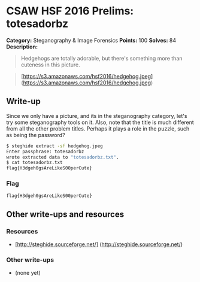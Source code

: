 # CSAW HSF 2016 Prelims: totesadorbz

**Category:** Steganography & Image Forensics
**Points:** 100
**Solves:** 84
**Description:**

> Hedgehogs are totally adorable, but there's something more than cuteness in this picture.

> [https://s3.amazonaws.com/hsf2016/hedgehog.jpeg] (https://s3.amazonaws.com/hsf2016/hedgehog.jpeg)

## Write-up

Since we only have a picture, and its in the steganography category, let's try some steganography tools on it. Also, note that the title is much different from all the other problem titles. Perhaps it plays a role in the puzzle, such as being the password?

```bash
$ steghide extract -sf hedgehog.jpeg 
Enter passphrase: totesadorbz
wrote extracted data to "totesadorbz.txt".
$ cat totesadorbz.txt
flag{H3dgeh0gsAreLikeS00perCute}
```

### Flag

``flag{H3dgeh0gsAreLikeS00perCute}``

## Other write-ups and resources

### Resources
* [http://steghide.sourceforge.net/] (http://steghide.sourceforge.net/)

### Other write-ups
* (none yet)

